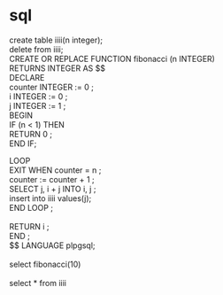 # sql
create table iiii(n integer);<br>
delete from iiii;<br>
CREATE OR REPLACE FUNCTION fibonacci (n INTEGER) <br>
   RETURNS INTEGER AS $$ <br>
DECLARE<br>
   counter INTEGER := 0 ; <br>
   i INTEGER := 0 ; <br>
   j INTEGER := 1 ;<br>
BEGIN<br>
   IF (n < 1) THEN<br>
      RETURN 0 ;<br>
   END IF; <br>
   
   LOOP <br>
      EXIT WHEN counter = n ; <br>
      counter := counter + 1 ; <br>
      SELECT j, i + j INTO i,   j ;<br>
      insert into iiii values(j);<br>
   END LOOP ; <br>
   <br>
   RETURN i ;<br>
END ; <br>
$$ LANGUAGE plpgsql;<br>
<br>
select fibonacci(10)<br>
<br>
select * from iiii<br>
